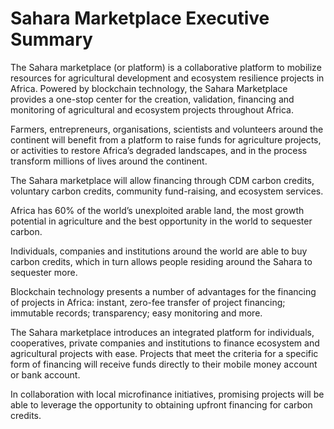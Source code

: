 # Sahara Marketplace Executive Summary

The Sahara marketplace (or platform) is a collaborative platform to mobilize resources for
agricultural development and ecosystem resilience projects in Africa.
Powered by blockchain technology, the Sahara Marketplace provides a one-stop center for
the creation, validation, financing and monitoring of agricultural and ecosystem projects
throughout Africa.

Farmers, entrepreneurs, organisations, scientists and volunteers around the continent will
benefit from a platform to raise funds for agriculture projects, or activities to restore
Africa’s degraded landscapes, and in the process transform millions of lives around the
continent.

The Sahara marketplace will allow financing through CDM carbon credits, voluntary carbon
credits, community fund-raising, and ecosystem services.

Africa has 60% of the world’s unexploited arable land, the most growth potential in
agriculture and the best opportunity in the world to sequester carbon.

Individuals, companies and institutions around the world are able to buy carbon credits,
which in turn allows people residing around the Sahara to sequester more.

Blockchain technology presents a number of advantages for the financing of projects in
Africa: instant, zero-fee transfer of project financing; immutable records; transparency;
easy monitoring and more.

The Sahara marketplace introduces an integrated platform for individuals, cooperatives,
private companies and institutions to finance ecosystem and agricultural projects with
ease. Projects that meet the criteria for a specific form of financing will receive funds
directly to their mobile money account or bank account.

In collaboration with local microfinance initiatives, promising projects will be able to
leverage the opportunity to obtaining upfront financing for carbon credits.
